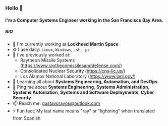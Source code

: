 ### Hello 👋

#### I'm a Computer Systems Engineer working in the San Francisco Bay Area.

##### BIO

- 🏢 I'm currently working at **Lockheed Martin Space**
- ⚙️ I use daily: `Linux`, `Windows`, `.sh`, `.ps`
- 💅 I've previously worked at: 
  - Raytheon Missile Systems (https://www.raytheonmissilesanddefense.com/)
  - Consolidated Nuclear Security (https://cns-llc.us/)
  - Los Alamos National Laboratory (https://www.lanl.gov/)
- 🌱 Learning all about **Systems Engineering, Automation, and DevOps**
- 💬 Ping me about **Systems Engineering**, **Systems Administration**, **Systems Automation**, **Systems and Software Deployments**, **Cyber Security**
- 📫 Reach me: gustavorayos@outlook.com
- ⚡️ Fun fact: My last name means "ray" or "lightning" when translated from Spanish
